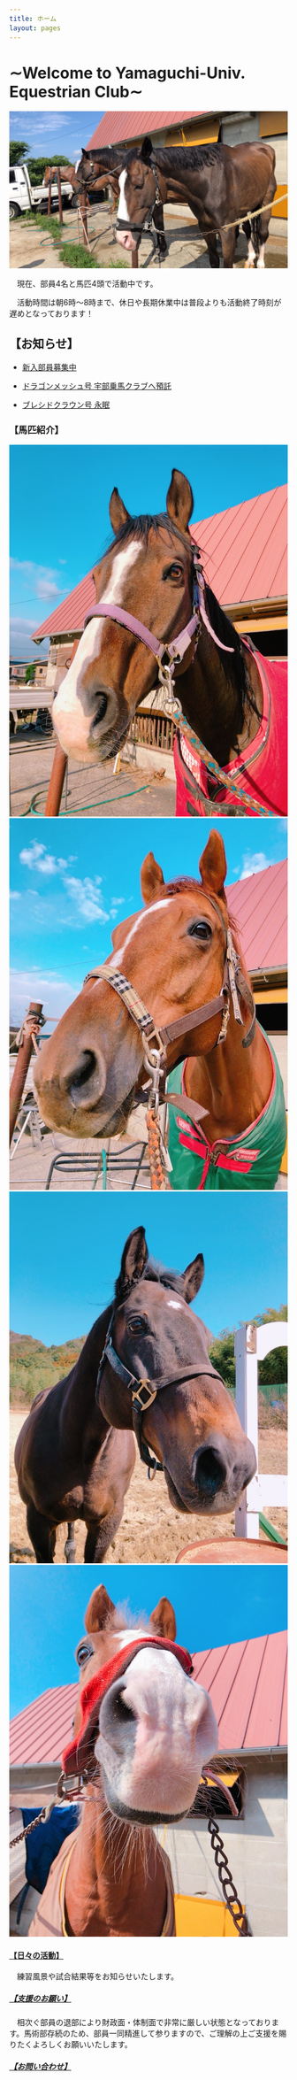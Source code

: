 ```yaml
---
title: ホーム
layout: pages
---
```


# ∼Welcome to Yamaguchi-Univ. Equestrian Club∼
![](img/IMG-3079.JPG)

　現在、部員4名と馬匹4頭で活動中です。

　活動時間は朝6時～8時まで、休日や長期休業中は普段よりも活動終了時刻が遅めとなっております！

## 【お知らせ】

- [新入部員募集中](部員募集.html)

- [ドラゴンメッシュ号 宇部乗馬クラブへ預託](メッシュ.html)

- [ブレシドクラウン号 永眠](ブレ.html)


 
### 【馬匹紹介】
![](img/IMG_7799.JPG)
![](img/ana.jpg)
![](img/IMG_7879.JPG)
![](img/IMG_7575.JPG)


#### [【日々の活動】](Daily.html)
　練習風景や試合結果等をお知らせいたします。

##### [【支援のお願い】](寄付のお願い.html)
　相次ぐ部員の退部により財政面・体制面で非常に厳しい状態となっております。馬術部存続のため、部員一同精進して参りますので、ご理解の上ご支援を賜りたくよろしくお願いいたします。

##### [【お問い合わせ】](問い合わせ.html)


